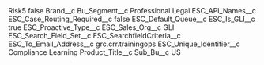 <?xml version="1.0" encoding="UTF-8"?>
<CustomMetadata xmlns="http://soap.sforce.com/2006/04/metadata" xmlns:xsi="http://www.w3.org/2001/XMLSchema-instance" xmlns:xsd="http://www.w3.org/2001/XMLSchema">
    <label>Risk5</label>
    <protected>false</protected>
    <values>
        <field>Brand__c</field>
        <value xsi:nil="true"/>
    </values>
    <values>
        <field>Bu_Segment__c</field>
        <value xsi:type="xsd:string">Professional Legal</value>
    </values>
    <values>
        <field>ESC_API_Names__c</field>
        <value xsi:nil="true"/>
    </values>
    <values>
        <field>ESC_Case_Routing_Required__c</field>
        <value xsi:type="xsd:boolean">false</value>
    </values>
    <values>
        <field>ESC_Default_Queue__c</field>
        <value xsi:nil="true"/>
    </values>
    <values>
        <field>ESC_Is_GLI__c</field>
        <value xsi:type="xsd:boolean">true</value>
    </values>
    <values>
        <field>ESC_Proactive_Type__c</field>
        <value xsi:nil="true"/>
    </values>
    <values>
        <field>ESC_Sales_Org__c</field>
        <value xsi:type="xsd:string">GLI</value>
    </values>
    <values>
        <field>ESC_Search_Field_Set__c</field>
        <value xsi:nil="true"/>
    </values>
    <values>
        <field>ESC_SearchfieldCriteria__c</field>
        <value xsi:nil="true"/>
    </values>
    <values>
        <field>ESC_To_Email_Address__c</field>
        <value xsi:type="xsd:string">grc.crr.trainingops</value>
    </values>
    <values>
        <field>ESC_Unique_Identifier__c</field>
        <value xsi:type="xsd:string">Compliance Learning</value>
    </values>
    <values>
        <field>Product_Title__c</field>
        <value xsi:nil="true"/>
    </values>
    <values>
        <field>Sub_Bu__c</field>
        <value xsi:type="xsd:string">US</value>
    </values>
</CustomMetadata>
